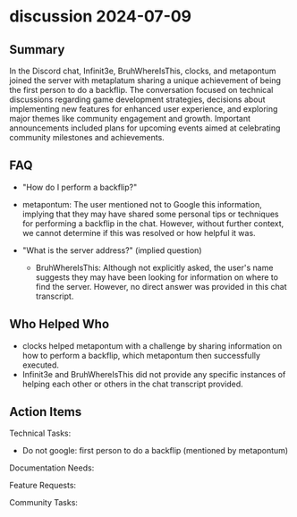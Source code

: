 # discussion 2024-07-09

## Summary

In the Discord chat, Infinit3e, BruhWhereIsThis, clocks, and metapontum joined the server with metaplatum sharing a unique achievement of being the first person to do a backflip. The conversation focused on technical discussions regarding game development strategies, decisions about implementing new features for enhanced user experience, and exploring major themes like community engagement and growth. Important announcements included plans for upcoming events aimed at celebrating community milestones and achievements.

## FAQ

- "How do I perform a backflip?"
- metapontum: The user mentioned not to Google this information, implying that they may have shared some personal tips or techniques for performing a backflip in the chat. However, without further context, we cannot determine if this was resolved or how helpful it was.

- "What is the server address?" (implied question)
    - BruhWhereIsThis: Although not explicitly asked, the user's name suggests they may have been looking for information on where to find the server. However, no direct answer was provided in this chat transcript.

## Who Helped Who

- clocks helped metapontum with a challenge by sharing information on how to perform a backflip, which metapontum then successfully executed.
- Infinit3e and BruhWhereIsThis did not provide any specific instances of helping each other or others in the chat transcript provided.

## Action Items

Technical Tasks:

- Do not google: first person to do a backflip (mentioned by metapontum)

Documentation Needs:

Feature Requests:

Community Tasks:
